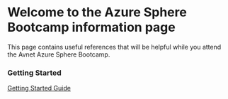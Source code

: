 # Welcome to the Azure Sphere Bootcamp information page

This page contains useful references that will be helpful while you attend the Avnet Azure Sphere Bootcamp.

### Getting Started

[Getting Started Guide](getting-started.md)
